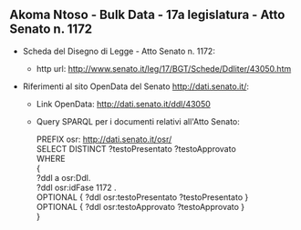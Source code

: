 ## Akoma Ntoso - Bulk Data - 17a legislatura - Atto Senato n. 1172 ##

* Scheda del Disegno di Legge - Atto Senato n. 1172:
	* http url: http://www.senato.it/leg/17/BGT/Schede/Ddliter/43050.htm

* Riferimenti al sito OpenData del Senato http://dati.senato.it/:
	* Link OpenData: http://dati.senato.it/ddl/43050
	* Query SPARQL per i documenti relativi all'Atto Senato:

        PREFIX osr: <http://dati.senato.it/osr/>  
		SELECT DISTINCT ?testoPresentato ?testoApprovato  
		WHERE  
		{  
		    ?ddl a osr:Ddl.  
		    ?ddl osr:idFase 1172 .  
		    OPTIONAL { ?ddl osr:testoPresentato ?testoPresentato }  
		    OPTIONAL { ?ddl osr:testoApprovato ?testoApprovato }  
		}
		